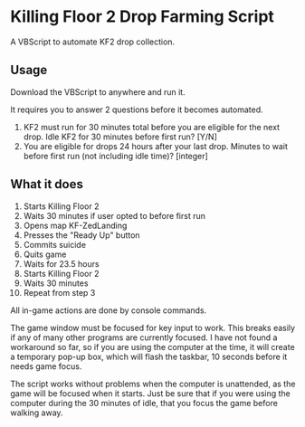 # Killing Floor 2 Drop Farming Script

A VBScript to automate KF2 drop collection.

## Usage

Download the VBScript to anywhere and run it.

It requires you to answer 2 questions before it becomes automated.

1. KF2 must run for 30 minutes total before you are eligible for the next drop. Idle KF2 for 30 minutes before first run? [Y/N]
2. You are eligible for drops 24 hours after your last drop. Minutes to wait before first run (not including idle time)? [integer]

## What it does

1. Starts Killing Floor 2
2. Waits 30 minutes if user opted to before first run
3. Opens map KF-ZedLanding
4. Presses the "Ready Up" button
5. Commits suicide
6. Quits game
7. Waits for 23.5 hours
8. Starts Killing Floor 2
9. Waits 30 minutes
10. Repeat from step 3

All in-game actions are done by console commands.

The game window must be focused for key input to work. This breaks easily if any of many other programs are currently focused. I have not found a workaround so far, so if you are using the computer at the time, it will create a temporary pop-up box, which will flash the taskbar, 10 seconds before it needs game focus.

The script works without problems when the computer is unattended, as the game will be focused when it starts. Just be sure that if you were using the computer during the 30 minutes of idle, that you focus the game before walking away.
